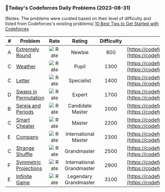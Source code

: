 ### 🌟Today's Codeforces Daily Problems (2023-08-31)
(Notes: The problems were curated based on their level of difficulty and listed from Codeforces's existing problems)
[10 Best Tips to Get Started with Codeforces](https://github.com/ika9810/Codeforces-Daily-Problems/blob/main/10%20Best%20Tips%20to%20Get%20Started%20with%20Codeforces.md)

| # | Problem | Rate| Rating | Difficulty | Contest |
|---| ----- | :--------: | :----------: | :----------: | ---------- |
|A|[Extremely Round](https://codeforces.com/contest/1766/problem/A)|![Rate](https://img.shields.io/badge/Newbie-800-lightgrey)|Newbie|800|[https://codeforces.com/contest/1766](https://codeforces.com/contest/1766)|
|C|[Weather](https://codeforces.com/contest/234/problem/C)|![Rate](https://img.shields.io/badge/Pupil-1300-brightgreen)|Pupil|1300|[https://codeforces.com/contest/234](https://codeforces.com/contest/234)|
|C|[Letter](https://codeforces.com/contest/180/problem/C)|![Rate](https://img.shields.io/badge/Specialist-1400-9cf)|Specialist|1400|[https://codeforces.com/contest/180](https://codeforces.com/contest/180)|
|D|[Swaps in Permutation](https://codeforces.com/contest/691/problem/D)|![Rate](https://img.shields.io/badge/Expert-1700-blue)|Expert|1700|[https://codeforces.com/contest/691](https://codeforces.com/contest/691)|
|B|[Sereja and Periods](https://codeforces.com/contest/314/problem/B)|![Rate](https://img.shields.io/badge/Candidate%20Master-2000-blueviolet)|Candidate Master|2000|[https://codeforces.com/contest/314](https://codeforces.com/contest/314)|
|C|[Smart Cheater](https://codeforces.com/contest/150/problem/C)|![Rate](https://img.shields.io/badge/Master-2200-orange)|Master|2200|[https://codeforces.com/contest/150](https://codeforces.com/contest/150)|
|E|[Company](https://codeforces.com/contest/1062/problem/E)|![Rate](https://img.shields.io/badge/International%20Master-2300-orange)|International Master|2300|[https://codeforces.com/contest/1062](https://codeforces.com/contest/1062)|
|C|[Strange Shuffle](https://codeforces.com/contest/1470/problem/C)|![Rate](https://img.shields.io/badge/Grandmaster-2500-red)|Grandmaster|2500|[https://codeforces.com/contest/1470](https://codeforces.com/contest/1470)|
|F|[Symmetric Projections](https://codeforces.com/contest/886/problem/F)|![Rate](https://img.shields.io/badge/International%20Grandmaster-2900-red)|International Grandmaster|2900|[https://codeforces.com/contest/886](https://codeforces.com/contest/886)|
|E|[Infinite Game](https://codeforces.com/contest/1784/problem/E)|![Rate](https://img.shields.io/badge/Legendary%20Grandmaster-3100-red)|Legendary Grandmaster|3100|[https://codeforces.com/contest/1784](https://codeforces.com/contest/1784)|

